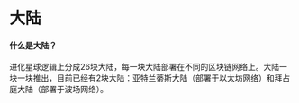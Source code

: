 # 大陆

#### **什么是大陆？**

进化星球逻辑上分成26块大陆，每一块大陆部署在不同的区块链网络上。大陆一块一块推出，目前已经有2块大陆：亚特兰蒂斯大陆（部署于以太坊网络）和拜占庭大陆（部署于波场网络）。  


